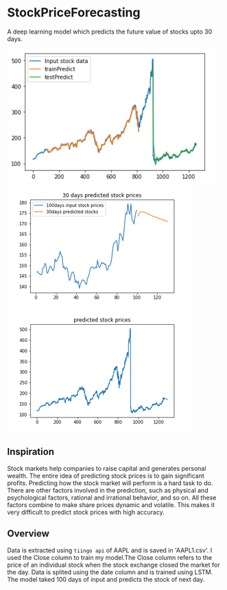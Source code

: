 # StockPriceForecasting
A deep learning model which predicts the future value of stocks upto 30 days.

![](stock1.PNG) <br>
![](predicted_stockprices.png)
![](predicted_stockprices_complete.png)

## Inspiration
Stock markets help companies to raise capital and generates personal wealth. The entire idea of predicting stock prices is to gain significant profits. Predicting how the stock market will perform is a hard task to do. There are other factors involved in the prediction, such as physical and psychological factors, rational and irrational behavior, and so on. All these factors combine to make share prices dynamic and volatile. This makes it very difficult to predict stock prices with high accuracy. 

## Overview
Data is extracted using `tiingo api` of AAPL and is saved in 'AAPL1.csv'. I used the Close column to train my model.The Close column refers to the price of an individual stock when the stock exchange closed the market for the day. Data is splited using the date column and is trained using LSTM. The model taked 100 days of input and predicts the stock of next day.

